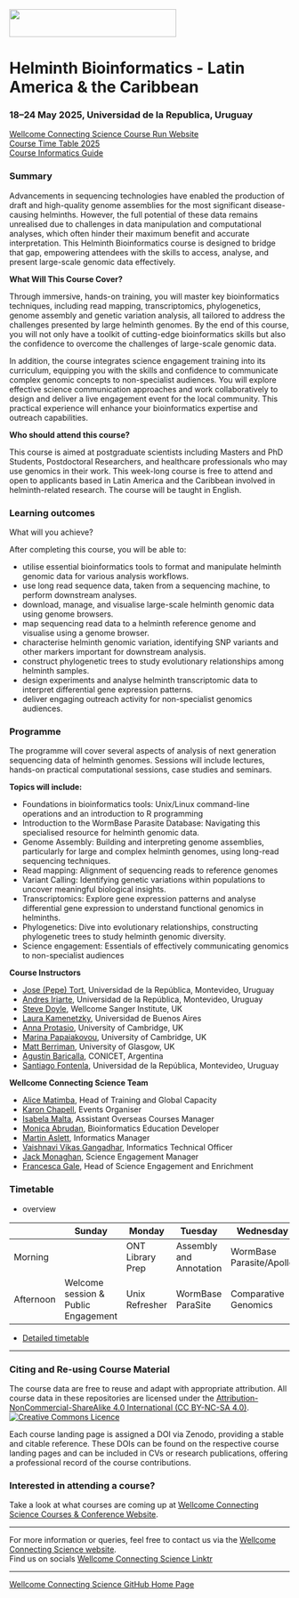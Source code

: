<img src="https://coursesandconferences.wellcomeconnectingscience.org/wp-content/themes/wcc_courses_and_conferences/dist/assets/svg/logo.svg" width="300" height="50"> 

# Helminth Bioinformatics - Latin America & the Caribbean

### 18–24 May 2025, Universidad de la Republica, Uruguay

[Wellcome Connecting Science Course Run Website](https://coursesandconferences.wellcomeconnectingscience.org/event/helminth-bioinformatics-latin-america-the-caribbean-20250518/) <br /> 
[Course Time Table 2025](https://github.com/WCSCourses/Helminth_Bioinformatics_2025/blob/main/Helminth%20Bioinformatics%20Timetable%20and%20Planning%20Mastersheet.xlsx%20-%20Helminth%20Bio%202025%20Timetable.pdf) <br /> 
[Course Informatics Guide](https://github.com/WCSCourses/Helminth_Bioinformatics_2025/blob/main/HelminthBioinformatics_InformaticsGuide.md)

### Summary

Advancements in sequencing technologies have enabled the production of draft and high-quality genome assemblies for the most significant disease-causing helminths. However, the full potential of these data remains unrealised due to challenges in data manipulation and computational analyses, which often hinder their maximum benefit and accurate interpretation. This Helminth Bioinformatics course is designed to bridge that gap, empowering attendees with the skills to access, analyse, and present large-scale genomic data effectively.

**What Will This Course Cover?**

Through immersive, hands-on training, you will master key bioinformatics techniques, including read mapping, transcriptomics, phylogenetics, genome assembly and genetic variation analysis, all tailored to address the challenges presented by large helminth genomes. By the end of this course, you will not only have a toolkit of cutting-edge bioinformatics skills but also the confidence to overcome the challenges of large-scale genomic data.

In addition, the course integrates science engagement training into its curriculum, equipping you with the skills and confidence to communicate complex genomic concepts to non-specialist audiences. You will explore effective science communication approaches and work collaboratively to design and deliver a live engagement event for the local community. This practical experience will enhance your bioinformatics expertise and outreach capabilities.

**Who should attend this course?**

This course is aimed at postgraduate scientists including Masters and PhD Students, Postdoctoral Researchers, and healthcare professionals who may use genomics in their work. This week-long course is free to attend and open to applicants based in Latin America and the Caribbean involved in helminth-related research. The course will be taught in English.

### Learning outcomes

What will you achieve?

After completing this course, you will be able to:

- utilise essential bioinformatics tools to format and manipulate helminth genomic data for various analysis workflows.
- use long read sequence data, taken from a sequencing machine, to perform downstream analyses.
- download, manage, and visualise large-scale helminth genomic data using genome browsers.
- map sequencing read data to a helminth reference genome and visualise using a genome browser.
- characterise helminth genomic variation, identifying SNP variants and other markers important for downstream analysis.
- construct phylogenetic trees to study evolutionary relationships among helminth samples.
- design experiments and analyse helminth transcriptomic data to interpret differential gene expression patterns.
- deliver engaging outreach activity for non-specialist genomics audiences.

### Programme

The programme will cover several aspects of analysis of next generation sequencing data of helminth genomes. Sessions will include lectures, hands-on practical computational sessions, case studies and seminars.

**Topics will include:**

- Foundations in bioinformatics tools: Unix/Linux command-line operations and an introduction to R programming
- Introduction to the WormBase Parasite Database: Navigating this specialised resource for helminth genomic data.
- Genome Assembly: Building and interpreting genome assemblies, particularly for large and complex helminth genomes, using long-read sequencing techniques.
- Read mapping: Alignment of sequencing reads to reference genomes
- Variant Calling: Identifying genetic variations within populations to uncover meaningful biological insights.
- Transcriptomics: Explore gene expression patterns and analyse differential gene expression to understand functional genomics in helminths.
- Phylogenetics: Dive into evolutionary relationships, constructing phylogenetic trees to study helminth genomic diversity.
- Science engagement: Essentials of effectively communicating genomics to non-specialist audiences

**Course Instructors**      

- [Jose (Pepe) Tort](https://www.researchgate.net/profile/Jose-Tort), Universidad de la República, Montevideo, Uruguay
- [Andres Iriarte](https://higiene.edu.uy/ddbp/lbc/en/), Universidad de la República, Montevideo, Uruguay
- [Steve Doyle](https://www.sanger.ac.uk/person/doyle-stephen/), Wellcome Sanger Institute, UK
- [Laura Kamenetzky](https://ib3.fbmc.fcen.uba.ar/project/genomica_y_bioinformatica_de_patogenos/), Universidad de Buenos Aires
- [Anna Protasio](https://www.christs.cam.ac.uk/college/people/fellows/dr-anna-protasio), University of Cambridge, UK
- [Marina Papaiakovou](https://www.vet.cam.ac.uk/staff/marina-papaiakovou), University of Cambridge, UK
- [Matt Berriman](), University of Glasgow, UK
- [Agustin Baricalla](https://scholar.google.com/citations?user=ju3eycwAAAAJ), CONICET, Argentina
- [Santiago Fontenla](), Universidad de la República, Montevideo, Uruguay

**Wellcome Connecting Science Team**

- [Alice Matimba](https://uk.linkedin.com/in/alice-matimba-8805177), Head of Training and Global Capacity
- [Karon Chapell](https://www.wellcomeconnectingscience.org/person/chappell-karon/), Events Organiser
- [Isabela Malta](https://www.wellcomeconnectingscience.org/person/malta-isabela/), Assistant Overseas Courses Manager
- [Monica Abrudan](https://www.linkedin.com/in/monica-abrudan-09bb34a/?originalSubdomain=uk), Bioinformatics Education Developer
- [Martin Aslett](https://coursesandconferences.wellcomeconnectingscience.org/about-us/the-team/), Informatics Manager
- [Vaishnavi Vikas Gangadhar](https://www.wellcomeconnectingscience.org/person/gangadhar-vaishnavi/), Informatics Technical Officer
- [Jack Monaghan](https://www.wellcomeconnectingscience.org/person/monaghan-jack/), Science Engagement Manager
- [Francesca Gale](https://www.wellcomeconnectingscience.org/person/gale-francesca/#), Head of Science Engagement and Enrichment

### Timetable
- overview 

|           | Sunday                                   | Monday              | Tuesday             | Wednesday        | Thursday        | Friday        | Saturday                |
|-----------|------------------------------------------|---------------------|---------------------|------------------|-----------------|---------------|-------------------------|
| Morning   |                                          | ONT Library Prep | Assembly and Annotation | WormBase Parasite/Apollo | Transcriptomics | Genetic Diversity | Public Engagement Event |
| Afternoon |  Welcome session & Public Engagement     | Unix Refresher      | WormBase ParaSite | Comparative Genomics | Transcriptomics | Genetic Diversity | Public Engagement Event |

- [Detailed timetable](https://github.com/WCSCourses/Helminth_Bioinformatics_2025/blob/main/Helminth%20Bioinformatics%20Timetable%20and%20Planning%20Mastersheet.xlsx%20-%20Helminth%20Bio%202025%20Timetable.pdf)
******

### Citing and Re-using Course Material

The course data are free to reuse and adapt with appropriate attribution. All course data in these repositories are licensed under the <a rel="license" href="https://creativecommons.org/licenses/by-nc-sa/4.0/">Attribution-NonCommercial-ShareAlike 4.0 International (CC BY-NC-SA 4.0)</a>. <a rel="license" href="http://creativecommons.org/licenses/by/4.0/"><img alt="Creative Commons Licence" style="border-width:0" src="https://i.creativecommons.org/l/by-nc-sa/4.0/88x31.png" /></a><br /> 

Each course landing page is assigned a DOI via Zenodo, providing a stable and citable reference. These DOIs can be found on the respective course landing pages and can be included in CVs or research publications, offering a professional record of the course contributions.

### Interested in attending a course?

Take a look at what courses are coming up at [Wellcome Connecting Science Courses & Conference Website](https://coursesandconferences.wellcomeconnectingscience.org/our-events/).

---

For more information or queries, feel free to contact us via the [Wellcome Connecting Science website](https://coursesandconferences.wellcomeconnectingscience.org).<br /> 
Find us on socials [Wellcome Connecting Science Linktr](https://linktr.ee/eventswcs)

---

[Wellcome Connecting Science GitHub Home Page](https://github.com/WCSCourses) <br /> 
